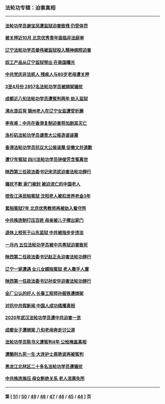 ### 法轮功专辑：迫害真相
---
#### [法轮功学员谢宝凤遭监狱迫害致残 仍受体罚](../../pages/nf4379/n12931361.md) 
#### [被关押近10月 北京优秀青年面临非法庭审](../../pages/nf4379/n12930842.md) 
#### [辽宁法轮功学员姜伟被监狱投入精神病院迫害](../../pages/nf4379/n12930669.md) 
#### [奴工产品从辽宁监狱带出 在美国曝光](../../pages/nf4379/n12929527.md) 
#### [中共党庆非法抓人 残疾人与80岁老母遭关押](../../pages/nf4379/n12928957.md) 
#### [3至4月份 2857名法轮功学员被绑架骚扰](../../pages/nf4379/n12925967.md) 
#### [成都近八旬法轮功学员遭冤判两年 劫入监狱](../../pages/nf4379/n12924228.md) 
#### [沸水烫后背 锦州老人在辽宁女监遭受折磨](../../pages/nf4379/n12923633.md) 
#### [李有甫：中共在香港复制迫害将加剧其灭亡](../../pages/nf4379/n12924783.md) 
#### [洛杉矶法轮功学员谴责大公报造谣诬蔑](../../pages/nf4379/n12922231.md) 
#### [香港法轮功学员抗议大公报诬蔑 促撤文并道歉](../../pages/nf4379/n12921971.md) 
#### [遭17年冤狱 四川法轮功学员钟俊芳含冤离世](../../pages/nf4379/n12921162.md) 
#### [陕西第三任政法委书记宋洪武迫害法轮功罪行](../../pages/nf4379/n12918302.md) 
#### [骚扰不断 家门被封 被迫流亡的中国老人](../../pages/nf4379/n12917860.md) 
#### [控告江泽民陷冤狱 沈阳老人被扣发养老金3年](../../pages/nf4379/n12916576.md) 
#### [累陷冤狱7年 北京优秀教师再被劫入看守所](../../pages/nf4379/n12916149.md) 
#### [中共株连制打压百姓 母亲被儿子撵出家门](../../pages/nf4379/n12913564.md) 
#### [退休上校死于山东监狱 中共被指步步违法](../../pages/nf4379/n12914624.md) 
#### [一月内 五位法轮功学员被中共黑狱迫害致死](../../pages/nf4379/n12914535.md) 
#### [陕西第二任政法委书记赵正永迫害法轮功罪行](../../pages/nf4379/n12911564.md) 
#### [辽宁一家遭遇 女儿女婿陷冤狱 老人撒手人寰](../../pages/nf4379/n12911090.md) 
#### [陕西第一任政法委书记孙安华迫害法轮功罪行](../../pages/nf4379/n12906024.md) 
#### [全厂公认的好人 长春工程师孙振铁遭绑架](../../pages/nf4379/n12909116.md) 
#### [对抗中共假新闻 中国人成功插播真相](../../pages/nf4379/n12910618.md) 
#### [2020年武汉法轮功学员遭中共迫害一览](../../pages/nf4379/n12908872.md) 
#### [成都女子遭绑架 八旬老母奔走讨公道](../../pages/nf4379/n12906589.md) 
#### [法轮功学员陈书义遭冤判4年 公检掩盖真相](../../pages/nf4379/n12895161.md) 
#### [遭酷刑九死一生 大连护士周艳波再被冤判](../../pages/nf4379/n12904002.md) 
#### [黑龙江北林区二十多名法轮功学员遭骚扰](../../pages/nf4379/n12901003.md) 
#### [中共株连施压 母女断绝关系 老人流离失所](../../pages/nf4379/n12903745.md) 

---
#### 第 [ [51](./51.md) / [50](./50.md) / [49](./49.md) / [48](./48.md) / [47](./47.md) / [46](./46.md) / [45](./45.md) / [44](./44.md) ] 页
